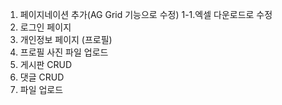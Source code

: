 1. 페이지네이션 추가(AG Grid 기능으로 수정)
1-1.엑셀 다운로드로 수정
2. 로그인 페이지
3. 개인정보 페이지 (프로필)
4. 프로필 사진 파일 업로드
5. 게시판 CRUD
6. 댓글 CRUD
7. 파일 업로드 

